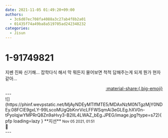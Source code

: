 ```yaml
---
date: 2021-11-05 01:49:20+09:00
authors:
  - 3c6d07ec708fa4088a3c27ab4f8b2a01
  - 01435f74a49ba8a519705ad242348232
categories:
  - Jisun
---
```


# 1-91749821

<div class="post-container" markdown="1">
<div class="content-container md-sidebar__scrollwrap" markdown="1">

지쎈 진짜 신기해... 잡학다식 해서 막 뭐든지 물어보면 척척 답해주는게 되게 뭔가 현자 같아...

</div>
</div>

<div style="text-align: right;" markdown="1">
<a href="https://weverse.io/fromis9/fanpost/1-91749821" style="text-align: right;">:material-share:{.big-emoji}</a>
</div>
---

<div class="comments-container md-sidebar__scrollwrap" markdown="1">
<div class="comment" markdown="1">
<div class='id-container' markdown="1">
![](https://phinf.wevpstatic.net/MjAyNDEyMTlfMTE5/MDAxNzM0NTgzMjY0NDEy.08FClE9gxLY-99LscoMUgQbKnrVicLFFWSqmAi3eGLEg.hXV0n-tPyoIqjwYMPRrQ8Zn9aHvy3-B2llL4LWAZ_bEg.JPEG/image.jpg?type=s72){ pfp loading=lazy }
**<span class="artist">지선</span>** <small>Nov 05 2021, 01:51</small><br>
</div>
<div class='comment-body' markdown="1">
🤔
</div>
</div>
</div>
---
